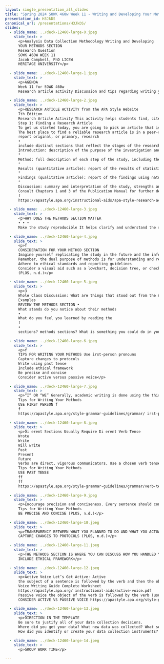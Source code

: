 ```yaml
---
layout: single_presentation_all_slides
title: "Spring 2024 SOWK 460w Week 11 - Writing and Developing Your Methods Section"
presentation_id: H3JkDS
canonical_url: /presentations/H3JkDS/
slides:
  - slide_name: ../deck-12460-large-0.jpeg
    slide_text: >
      <p>Analysis Data Collection Methodology Writing and Developing
      YOUR METHODS SECTION
      Research Question
      SOWK 460W WEEK 11
      Jacob Campbell, PhD LICSW
      HERITAGE UNIVERSITY</p>
      
  - slide_name: ../deck-12460-large-1.jpeg
    slide_text: >
      <p>AGENDA
      Week 11 for SOWK 460w
      Research article activity Discussion and tips regarding writing your methods section Time to work in your groups</p>
      
  - slide_name: ../deck-12460-large-2.jpeg
    slide_text: >
      <p>RESEARCH ARTICLE ACTIVITY from the APA Style Website
      7th Edition
      Research Article Activity This activity helps students find, cite, analyze, and summarize a scholarly research article. For each step of the activity, type your responses directly into the text fields provided, or copy the questions into your preferred word-processing program and answer them there. Complete this activity multiple times to help you write papers such as literature reviews. Notes for each part indicate where to find more information in the seventh edition of the Publication Manual of the American Psychological Association, Seventh Edition or on the APA Style website.
      Step 1: Finding a Research Article
      To get us started today, you are going to pick an article that is a study that you are going to cite in your inal paper. As a group, go through and complete each of the parts. We will come back to this article later.
      The best place to find a reliable research article is in a peer-reviewed scholarly journal accessed from a research database or platform, such as APA PsycNet, ProQuest, OvidSP, or EBSCOhost. Check with your university library to see which platforms and databases your school has access to and which ones are recommended for your subject area. APA journals are a good starting point for students of psychology. Many types of research articles are published in scholarly journals, including quantitative, qualitative, and mixed methods studies. In general, research articles have the following characteristics: •
      report original, or primary, research
      •
      include distinct sections that reflect the stages of the research process, usually the following sections in the following order: °
      Introduction: description of the purpose of the investigation and the issues being reported, review of the background literature, and study objectives and/or hypotheses
      °
      Method: full description of each step of the study, including the participants involved, materials used, procedures followed, and research design
      °
      Results (quantitative article): report of the results of statistical analyses conducted
      °
      Findings (qualitative article): report of the findings using natural language
      °
      Discussion: summary and interpretation of the study, strengths and limitations, implications of the results or findings, and next steps
      Consult Chapters 1 and 3 of the Publication Manual for further description of research articles and the sections often included in them, respectively.
      f
      https://apastyle.apa.org/instructional-aids/apa-style-research-activity.pdf</p>
      
  - slide_name: ../deck-12460-large-3.jpeg
    slide_text: >
      <p>WHY DOES THE METHODS SECTION MATTER
      • • •
      Make the study reproducible It helps clarify and understand the results Establishes the credibility of the research being reported</p>
      
  - slide_name: ../deck-12460-large-4.jpeg
    slide_text: >
      <p>f
      CONSIDERATION FOR YOUR METHOD SECTION
      Imagine yourself replicating the study in the future and the information you would need.
      Remember, the dual purpose of methods is for understanding and replication.
      Adhere to ethical standards and reporting guidelines
      Consider a visual aid such as a lowchart, decision tree, or checklist, as they bring clarity.
      (PLOS, n.d.)</p>
      
  - slide_name: ../deck-12460-large-5.jpeg
    slide_text: >
      <p>3
      Whole Class Discussion: What are things that stood out from the methods section from your irst article you looked at this evening?
      Examples
      REVIEW THE METHODS SECTION •
      What stands do you notice about their methods
      •
      What do you feel you learned by reading the
      f
      •
      sections? methods sections? What is something you could do in your methods sections based on reviewing these?</p>
      
  - slide_name: ../deck-12460-large-6.jpeg
    slide_text: >
      <p>f
      TIPS FOR WRITING YOUR METHODS Use irst-person pronouns
      Capture changes to protocols
      Write using past tense
      Include ethical framework
      Be precise and concise
      Consider active versus passive voice</p>
      
  - slide_name: ../deck-12460-large-7.jpeg
    slide_text: >
      <p>“I” OR “WE” Generally, academic writing is done using the third person. The APA style guide does tell us when we are talking about our work (e.g., the methods of our study) or personal reactions, to use irst-person pronouns in our writing.
      Tips for Writing Your Methods
      USE FIRST PERSON f
      f
      https://apastyle.apa.org/style-grammar-guidelines/grammar/ irst-person-pronouns</p>
      
  - slide_name: ../deck-12460-large-8.jpeg
    slide_text: >
      <p>Di erent Sections Usually Require Di erent Verb Tense
      Wrote
      Write
      Will write
      Past
      Present
      Future
      Verbs are direct, vigorous communicators. Use a chosen verb tense consistently throughout the same and adjacent paragraphs of a paper to ensure smooth expression.
      Tips for Writing Your Methods
      USE PAST TENSE
      ff
      ff
      https://apastyle.apa.org/style-grammar-guidelines/grammar/verb-tense</p>
      
  - slide_name: ../deck-12460-large-9.jpeg
    slide_text: >
      <p>Encourage precision and conciseness. Every sentence should contribute to an understanding of what was done and why. Avoid unnecessary detail that does not contribute to the overall understanding of the methodology.
      Tips for Writing Your Methods
      BE PRECISE AND CONCISE (PLOS, n.d.)</p>
      
  - slide_name: ../deck-12460-large-10.jpeg
    slide_text: >
      <p>TRANSPARENCY BETWEEN WHAT YOU PLANNED TO DO AND WHAT YOU ACTUALLY IMPLEMENTED Tips for Writing Your Methods
      CAPTURE CHANGES TO PROTOCOLS (PLOS, n.d.)</p>
      
  - slide_name: ../deck-12460-large-11.jpeg
    slide_text: >
      <p>THE METHODS SECTION IS WHERE YOU CAN DISCUSS HOW YOU HANDLED YOUR EVALUATION ETHICALLY Tips for Writing Your Methods
      INCLUDE ETHICAL FRAMEWORK</p>
      
  - slide_name: ../deck-12460-large-12.jpeg
    slide_text: >
      <p>Active Voice Let’s Get Active: Active
      the subject of a sentence is followed by the verb and then the object of the verb (e.g., “the children ate the cookies”).
      Voice Writing Guide Complete Worksheet
      https://apastyle.apa.org/ instructional-aids/active-voice.pdf
      Passive voice the object of the verb is followed by the verb (usually a form of “to be” + past participle + the word “by”) and then the subject (e.g., “the cookies were eaten by the children”). If the subject is omitted (e.g., “the cookies were eaten”), it may result in confusion about who performed the action (did the children eat the cookies, or was it the dog?). Tips for Writing Your Methods
      CONSIDER ACTIVE VS PASSIVE VOICE https://apastyle.apa.org/style-grammar-guidelines/grammar/active-passive-voice</p>
      
  - slide_name: ../deck-12460-large-13.jpeg
    slide_text: >
      <p>DIRECTION IN THE TEMPLATE
      Be sure to justify all of your data collection decisions.
      Where did you get your data? What new data was collected? What secondary data was used? What methods did you use to acquire your data? Did you collect data from the entire population, or did you sample? If so, how did you sample?
      How did you identify or create your data collection instruments? How did you test your instruments for readability, reliability, validity, and cultural appropriateness? How did you determine the quality and utility of existing data? From whom did you collect existing data?</p>
      
  - slide_name: ../deck-12460-large-14.jpeg
    slide_text: >
      <p>GROUP WORK TIME</p>
      
---
```

